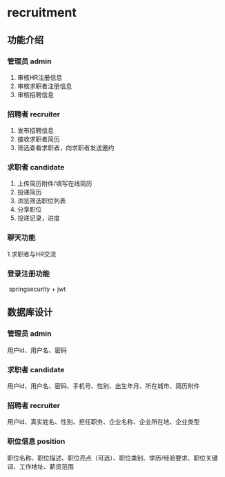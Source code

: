 # recruitment

## 功能介绍
### 管理员 admin

1. 审核HR注册信息 
2. 审核求职者注册信息
3. 审核招聘信息

### 招聘者 recruiter

1. 发布招聘信息
2. 接收求职者简历
3. 筛选查看求职者，向求职者发送邀约

### 求职者 candidate

1. 上传简历附件/填写在线简历
2. 投递简历
3. 浏览筛选职位列表
4. 分享职位
5. 投递记录，进度

### 聊天功能

   1.求职者与HR交流

### 登录注册功能   

​	springsecurity + jwt

## 数据库设计

### 管理员 admin
用户id、用户名、密码

### 求职者 candidate
用户id、用户名、密码、手机号、性别、出生年月、所在城市、简历附件

### 招聘者 recruiter
用户id、真实姓名、性别、担任职务、企业名称、企业所在地、企业类型

### 职位信息 position
职位名称、职位描述、职位亮点（可选）、职位类别、学历/经验要求、职位关键词、工作地址、薪资范围


